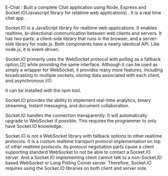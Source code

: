 E-Chat : Built a complete Chat application using Node, Express and Socket.IO(Javascript library for relatime web applications) . It is a real time chat app .

Socket.IO is a JavaScript library for realtime web applications. It enables realtime, bi-directional communication between web clients and servers. It has two parts: a client-side library that runs in the browser, and a server-side library for node.js. Both components have a nearly identical API. Like node.js, it is event-driven.

Socket.IO primarily uses the WebSocket protocol with polling as a fallback option,[2] while providing the same interface. Although it can be used as simply a wrapper for WebSocket, it provides many more features, including broadcasting to multiple sockets, storing data associated with each client, and asynchronous I/O.

It can be installed with the npm tool.

Socket.IO provides the ability to implement real-time analytics, binary streaming, instant messaging, and document collaboration.

Socket.IO handles the connection transparently. It will automatically upgrade to WebSocket if possible. This requires the programmer to only have Socket.IO knowledge.

Socket.IO is not a WebSocket library with fallback options to other realtime protocols. It is a custom realtime transport protocol implementation on top of other realtime protocols. Its protocol negotiation parts cause a client supporting standard WebSocket to not be able to contact a Socket.IO server. And a Socket.IO implementing client cannot talk to a non-Socket.IO based WebSocket or Long Polling Comet server. Therefore, Socket.IO requires using the Socket.IO libraries on both client and server side.



